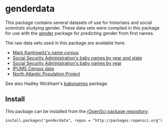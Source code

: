 # genderdata

This package contains several datasets of use for historians and social scientists studying gender. These data sets were compiled in this package for use with the [gender](https://github.com/ropensci/gender) package for predicting gender from first names.

The raw data sets used in this package are available here:

-   [Mark Kantrowitz's name corpus](http://www.cs.cmu.edu/afs/cs/project/ai-repository/ai/areas/nlp/corpora/names/0.html)
-   [Social Security Administration's baby names by year and state](http://catalog.data.gov/dataset/baby-names-from-social-security-card-applications-data-by-state-and-district-of-)
-   [Social Security Administration's baby names by year](http://catalog.data.gov/dataset/baby-names-from-social-security-card-applications-national-level-data)
-   [IPUMS Census data](https://usa.ipums.org/)
-   [North Atlantic Population Project](https://www.nappdata.org/napp/)

See also Hadley Wickham's [babynames](https://github.com/hadley/babynames) package.

## Install

This package can be installed from the [rOpenSci package repository](http://packages.ropensci.org/):

```
install.packages("genderdata", repos = "http://packages.ropensci.org")
```
